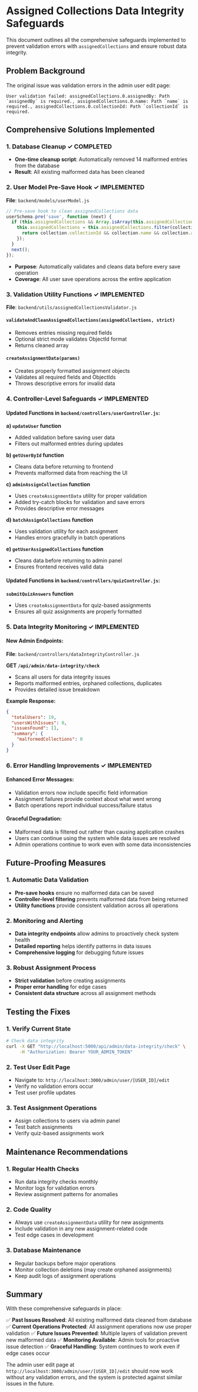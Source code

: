 # Assigned Collections Data Integrity Safeguards

This document outlines all the comprehensive safeguards implemented to prevent validation errors with `assignedCollections` and ensure robust data integrity.

## Problem Background

The original issue was validation errors in the admin user edit page:
```
User validation failed: assignedCollections.0.assignedBy: Path `assignedBy` is required., assignedCollections.0.name: Path `name` is required., assignedCollections.0.collectionId: Path `collectionId` is required.
```

## Comprehensive Solutions Implemented

### 1. Database Cleanup ✓ COMPLETED
- **One-time cleanup script**: Automatically removed 14 malformed entries from the database
- **Result**: All existing malformed data has been cleaned

### 2. User Model Pre-Save Hook ✓ IMPLEMENTED
**File**: `backend/models/userModel.js`
```javascript
// Pre-save hook to clean assignedCollections data
userSchema.pre('save', function (next) {
  if (this.assignedCollections && Array.isArray(this.assignedCollections)) {
    this.assignedCollections = this.assignedCollections.filter(collection => {
      return collection.collectionId && collection.name && collection.assignedBy;
    });
  }
  next();
});
```
- **Purpose**: Automatically validates and cleans data before every save operation
- **Coverage**: All user save operations across the entire application

### 3. Validation Utility Functions ✓ IMPLEMENTED
**File**: `backend/utils/assignedCollectionsValidator.js`

#### `validateAndCleanAssignedCollections(assignedCollections, strict)`
- Removes entries missing required fields
- Optional strict mode validates ObjectId format
- Returns cleaned array

#### `createAssignmentData(params)`
- Creates properly formatted assignment objects
- Validates all required fields and ObjectIds
- Throws descriptive errors for invalid data

### 4. Controller-Level Safeguards ✓ IMPLEMENTED

#### Updated Functions in `backend/controllers/userController.js`:

**a) `updateUser` function**
- Added validation before saving user data
- Filters out malformed entries during updates

**b) `getUserById` function**
- Cleans data before returning to frontend
- Prevents malformed data from reaching the UI

**c) `adminAssignCollection` function**
- Uses `createAssignmentData` utility for proper validation
- Added try-catch blocks for validation and save errors
- Provides descriptive error messages

**d) `batchAssignCollections` function**
- Uses validation utility for each assignment
- Handles errors gracefully in batch operations

**e) `getUserAssignedCollections` function**
- Cleans data before returning to admin panel
- Ensures frontend receives valid data

#### Updated Functions in `backend/controllers/quizController.js`:

**`submitQuizAnswers` function**
- Uses `createAssignmentData` for quiz-based assignments
- Ensures all quiz assignments are properly formatted

### 5. Data Integrity Monitoring ✓ IMPLEMENTED

#### New Admin Endpoints:
**File**: `backend/controllers/dataIntegrityController.js`

**GET `/api/admin/data-integrity/check`**
- Scans all users for data integrity issues
- Reports malformed entries, orphaned collections, duplicates
- Provides detailed issue breakdown

**Example Response:**
```json
{
  "totalUsers": 19,
  "usersWithIssues": 0,
  "issuesFound": [],
  "summary": {
    "malformedCollections": 0
  }
}
```

### 6. Error Handling Improvements ✓ IMPLEMENTED

#### Enhanced Error Messages:
- Validation errors now include specific field information
- Assignment failures provide context about what went wrong
- Batch operations report individual success/failure status

#### Graceful Degradation:
- Malformed data is filtered out rather than causing application crashes
- Users can continue using the system while data issues are resolved
- Admin operations continue to work even with some data inconsistencies

## Future-Proofing Measures

### 1. Automatic Data Validation
- **Pre-save hooks** ensure no malformed data can be saved
- **Controller-level filtering** prevents malformed data from being returned
- **Utility functions** provide consistent validation across all operations

### 2. Monitoring and Alerting
- **Data integrity endpoints** allow admins to proactively check system health
- **Detailed reporting** helps identify patterns in data issues
- **Comprehensive logging** for debugging future issues

### 3. Robust Assignment Process
- **Strict validation** before creating assignments
- **Proper error handling** for edge cases
- **Consistent data structure** across all assignment methods

## Testing the Fixes

### 1. Verify Current State
```bash
# Check data integrity
curl -X GET "http://localhost:5000/api/admin/data-integrity/check" \
     -H "Authorization: Bearer YOUR_ADMIN_TOKEN"
```

### 2. Test User Edit Page
- Navigate to: `http://localhost:3000/admin/user/[USER_ID]/edit`
- Verify no validation errors occur
- Test user profile updates

### 3. Test Assignment Operations
- Assign collections to users via admin panel
- Test batch assignments
- Verify quiz-based assignments work

## Maintenance Recommendations

### 1. Regular Health Checks
- Run data integrity checks monthly
- Monitor logs for validation errors
- Review assignment patterns for anomalies

### 2. Code Quality
- Always use `createAssignmentData` utility for new assignments
- Include validation in any new assignment-related code
- Test edge cases in development

### 3. Database Maintenance
- Regular backups before major operations
- Monitor collection deletions (may create orphaned assignments)
- Keep audit logs of assignment operations

## Summary

With these comprehensive safeguards in place:

✅ **Past Issues Resolved**: All existing malformed data cleaned from database
✅ **Current Operations Protected**: All assignment operations now use proper validation
✅ **Future Issues Prevented**: Multiple layers of validation prevent new malformed data
✅ **Monitoring Available**: Admin tools for proactive issue detection
✅ **Graceful Handling**: System continues to work even if edge cases occur

The admin user edit page at `http://localhost:3000/admin/user/[USER_ID]/edit` should now work without any validation errors, and the system is protected against similar issues in the future. 